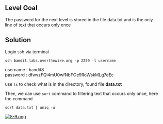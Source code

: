 ## Level Goal

The password for the next level is stored in the file data.txt and is the only line of text that occurs only once

## Solution

Login ssh via terminal

``` 
ssh bandit.labs.overthewire.org -p 2220 -l username 
```
 
username : bandit8 <br>
password : dfwvzFQi4mU0wfNbFOe9RoWskMLg7eEc

use ```ls``` to check what is in the directory, found file **data.txt**


Then, we can use   ```sort``` command to filtering text that occurs only once, here the command

    sort data.txt | uniq -u

[![8-9.png](https://i.postimg.cc/sDT0N9d6/8-9.png)](https://postimg.cc/F7JZfSK3)
